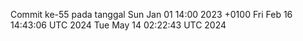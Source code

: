Commit ke-55 pada tanggal Sun Jan 01 14:00 2023 +0100
Fri Feb 16 14:43:06 UTC 2024
Tue May 14 02:22:43 UTC 2024
